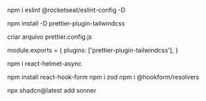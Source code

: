 npm i eslint @rocketseat/eslint-config -D

npm install -D prettier-plugin-tailwindcss

criar arquivo prettier.config.js

module.exports = {
  plugins: ['prettier-plugin-tailwindcss'],
}


npm i react-helmet-async

npm install react-hook-form
npm i zod
npm i @hookform/resolvers


npx shadcn@latest add sonner
